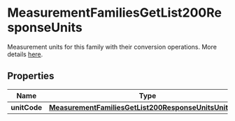 

# MeasurementFamiliesGetList200ResponseUnits

Measurement units for this family with their conversion operations. More details <a href='/concepts/target-market-settings.html#focus-on-the-units'>here</a>.

## Properties

| Name | Type | Description | Notes |
|------------ | ------------- | ------------- | -------------|
|**unitCode** | [**MeasurementFamiliesGetList200ResponseUnitsUnitCode**](MeasurementFamiliesGetList200ResponseUnitsUnitCode.md) |  |  [optional] |



